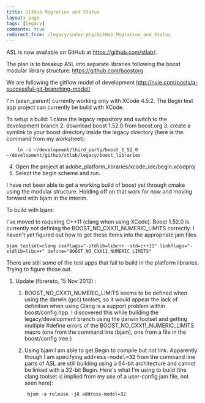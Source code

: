 ```yaml
---
title: GitHub Migration and Status
layout: page
tags: [legacy]
comments: true
redirect_from: /legacy/index.php/GitHub_Migration_and_Status
---
```


ASL is now available on GitHub at <https://github.com/stlab/>.

The plan is to breakup ASL into separate libraries following the boost modular library structure: https://github.com/boostorg

We are following the gitflow model of development http://nvie.com/posts/a-successful-git-branching-model/

I'm (sean_parent) currently working only with XCode 4.5.2. The Begin test app project can currently be build with XCode.

To setup a build:
1.clone the legacy repository and switch to the development branch
2. download boost 1.52.0 from boost.org
3. create a symlink to your boost directory inside the legacy directory (here is the command from my worksheet):

        ln -s ~/development/third_party/boost_1_52_0 ~/development/github/stlab/legacy/boost_libraries

4. Open the project at adobe_platform_libraries/xcode_ide/begin.xcodproj
5. Select the begin scheme and run.

I have not been able to get a working build of boost yet through cmake using the modular structure. Holding off on that work for now and moving forward with bjam in the interim.

To build with bjam:

I've moved to requiring C++11 (clang when using XCode). Boost 1.52.0 is currently not defining the BOOST_NO_CXX11_NUMERIC_LIMITS correctly. I haven't yet figured out how to get these items into the appropriate jam files.

    bjam toolset=clang cxxflags="-stdlib=libc++ -std=c++11" linkflags="-stdlib=libc++" define="BOOST_NO_CXX11_NUMERIC_LIMITS"

There are still some of the test apps that fail to build in the platform libraries. Trying to figure those out.

1. Update (fbrereto, 15 Nov 2012) :
    1. BOOST_NO_CXX11_NUMERIC_LIMITS seems to be defined when using the darwin (gcc) toolset, so it would appear the lack of definition when using Clang is a support problem within boost/config.hpp. I discovered this while building the legacy/development branch using the darwin toolset and getting multiple #define errors of the BOOST_NO_CXX11_NUMERIC_LIMITS macro (one from the command line (bjam), one from a file in the boost/config tree.)
    1. Using bjam I am able to get Begin to compile but not link. Apparently though I am specifying <tt>address-model=32</tt> from the command line parts of ASL are still building using a 64-bit architecture and cannot be linked with a 32-bit Begin. Here's what I'm using to build (the clang toolset is implied from my use of a user-config.jam file, not seen here):

            bjam -a release -j8 address-model=32
